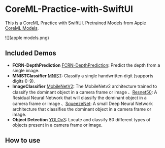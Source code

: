 # CoreML-Practice-with-SwiftUI

This is a CoreML Practice with SwiftUI. Pretrained Models from [Apple CoreML Models](https://developer.apple.com/machine-learning/models/). 

![](apple models.png)

## Included Demos

* **FCRN-DepthPrediction** [FCRN-DepthPrediction](https://github.com/iro-cp/FCRN-DepthPrediction): Predict the depth from a single image.
* **MNISTClassifier** [MNIST](http://yann.lecun.com/exdb/mnist/): Classify a single handwritten digit (supports digits 0-9).
* **ImageClassifier** [MobileNetV2](https://github.com/tensorflow/models/tree/master/research/slim/nets/mobilenet): The MobileNetv2 architecture trained to classify the dominant object in a camera frame or image 、[Resnet50](https://github.com/fchollet/deep-learning-models/blob/master/resnet50.py): A Residual Neural Network that will classify the dominant object in a camera frame or image 、[SqueezeNet](https://github.com/DeepScale/SqueezeNet): A small Deep Neural Network architecture that classifies the dominant object in a camera frame or image.
* **Object Detection** [YOLOv3](https://github.com/pjreddie/darknet): Locate and classify 80 different types of objects present in a camera frame or image.

## How to use 

